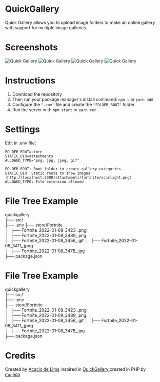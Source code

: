 QuickGallery
============

Quick Gallery allows you to upload image folders to make an online gallery with support for multiple image galleries.

Screenshots
============
![Quick Gallery](https://i.imgur.com/6O1YGHt.png)
![Quick Gallery](https://i.imgur.com/wDvaZBp.png)
![Quick Gallery](https://i.imgur.com/qaegtwZ.png)
![Quick Gallery](https://i.imgur.com/ZVVpFkh.png)

Instructions
============
1. Download the repository
2. Then run your package manager's install command: ```npm i``` or ```yarn add```
3. Configure the ```".env"``` file and create the ```"FOLDER_ROOT"``` folder
4. Run the server with ```npm start``` or ```yarn run```
  
Settings
============
Edit in .env file:

```FOLDER_ROOT=store```\
```STATIC_DIR=attachments```\
```ALLOWED_TYPE="png, jpg, jpeg, gif"```

```FOLDER_ROOT: Root folder to create gallery categories```\
```STATIC_DIR: Static route to show images (http://localhost:3000/attachments/fortnite/scarlight.png)```\
```ALLOWED_TYPE: File extension allowed```

File Tree Example
============
quickgallery  
├── src/  
├── .env 
├── store/Fortnite  
│   ├── Fortnite_2022-01-08_3423_.png  
│   ├── Fortnite_2022-01-08_3489_.png  
│   ├── Fortnite_2022-01-08_3456_.gif 
│   ├── Fortnite_2022-01-08_3411_.jpeg  
│   ├── Fortnite_2022-01-08_3478_.jpg  
├── package.json


File Tree Example
============
quickgallery  
├── src/  
├── .env  
├── store/Fortnite  
│   ├── Fortnite_2022-01-08_3423_.png  
│   ├── Fortnite_2022-01-08_3489_.png  
│   ├── Fortnite_2022-01-08_3456_.gif 
│   ├── Fortnite_2022-01-08_3411_.jpeg  
│   ├── Fortnite_2022-01-08_3478_.jpg  
├── package.json  

Credits
============
Created by [Acacio de Lima](https://twitter.com/limadeacacio) inspired in [QuickGallery
](https://github.com/mojeda/QuickGallery) created in PHP by [mojeda](https://github.com/mojeda)

